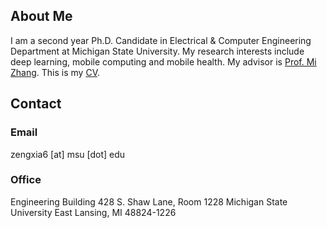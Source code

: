 ## About Me

I am a second year Ph.D. Candidate in Electrical & Computer Engineering Department at Michigan State University.
My research interests include deep learning, mobile computing and mobile health. My advisor is [Prof. Mi Zhang](http://www.egr.msu.edu/~mizhang/). This is my [CV](https://drive.google.com/file/d/0B58hocLyBTW0SWwxRGhzZXU0bjA/view?usp=sharing).




## Contact

### Email
zengxia6 [at] msu [dot] edu

### Office
Engineering Building
428 S. Shaw Lane, Room 1228
Michigan State University
East Lansing, MI 48824-1226




